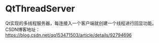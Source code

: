 # QtThreadServer
Qt实现的多线程服务器，每连接入一个客户端就创建一个线程进行回显功能。
CSDN博客地址：https://blog.csdn.net/qq153471503/article/details/92794696
